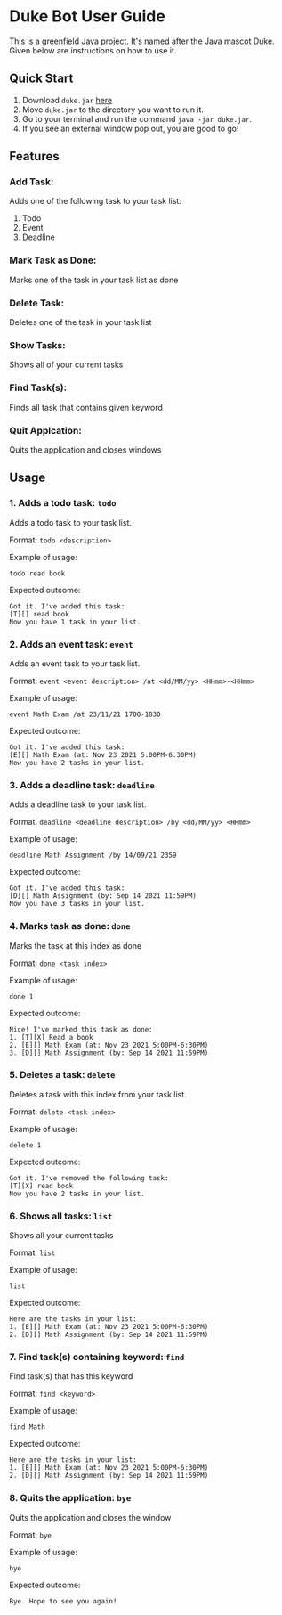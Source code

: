 # Duke Bot User Guide
This is a greenfield Java project. It's named after the Java mascot Duke. Given below are instructions on how to use it.

## Quick Start
1. Download `duke.jar` [here](http://github.com/dt-td/ip/releases) 
2. Move `duke.jar` to the directory you want to run it.
3. Go to your terminal and run the command `java -jar duke.jar`.
4. If you see an external window pop out, you are good to go!   

## Features 

### Add Task:
Adds one of the following task to your task list:
1. Todo 
2. Event
3. Deadline 

### Mark Task as Done:
Marks one of the task in your task list as done

### Delete Task:
Deletes one of the task in your task list

### Show Tasks:
Shows all of your current tasks

### Find Task(s):
Finds all task that contains given keyword

### Quit Applcation:
Quits the application and closes windows

## Usage

### 1. Adds a todo task: `todo` 

Adds a todo task to your task list.

Format: `todo <description>` 

Example of usage: 

`todo read book`

Expected outcome:

```
Got it. I've added this task:
[T][] read book
Now you have 1 task in your list.
```

### 2. Adds an event task: `event`

Adds an event task to your task list.

Format: `event <event description> /at <dd/MM/yy> <HHmm>-<HHmm>`

Example of usage:

`event Math Exam /at 23/11/21 1700-1830`

Expected outcome:

```
Got it. I've added this task:
[E][] Math Exam (at: Nov 23 2021 5:00PM-6:30PM)
Now you have 2 tasks in your list.
```

### 3. Adds a deadline task: `deadline` 

Adds a deadline task to your task list.

Format: `deadline <deadline description> /by <dd/MM/yy> <HHmm>`

Example of usage:

`deadline Math Assignment /by 14/09/21 2359`

Expected outcome:

```
Got it. I've added this task:
[D][] Math Assignment (by: Sep 14 2021 11:59PM)
Now you have 3 tasks in your list.
```
### 4. Marks task as done: `done` 

Marks the task at this index as done

Format: `done <task index>` 

Example of usage:

`done 1`

Expected outcome:

```
Nice! I've marked this task as done:
1. [T][X] Read a book 
2. [E][] Math Exam (at: Nov 23 2021 5:00PM-6:30PM)
3. [D][] Math Assignment (by: Sep 14 2021 11:59PM)
```

### 5. Deletes a task: `delete` 

Deletes a task with this index from your task list.

Format: `delete <task index>` 

Example of usage:

`delete 1`

Expected outcome:

```
Got it. I've removed the following task:
[T][X] read book
Now you have 2 tasks in your list.
```

### 6. Shows all tasks: `list` 

Shows all your current tasks

Format: `list`

Example of usage:

`list`

Expected outcome:

```
Here are the tasks in your list:
1. [E][] Math Exam (at: Nov 23 2021 5:00PM-6:30PM)
2. [D][] Math Assignment (by: Sep 14 2021 11:59PM)
```

### 7. Find task(s) containing keyword: `find`

Find task(s) that has this keyword

Format: `find <keyword>`

Example of usage:

`find Math`

Expected outcome:

```
Here are the tasks in your list:
1. [E][] Math Exam (at: Nov 23 2021 5:00PM-6:30PM)
2. [D][] Math Assignment (by: Sep 14 2021 11:59PM)
```

### 8. Quits the application: `bye` 

Quits the application and closes the window

Format: `bye`

Example of usage: 

`bye`

Expected outcome:

```
Bye. Hope to see you again!
```
